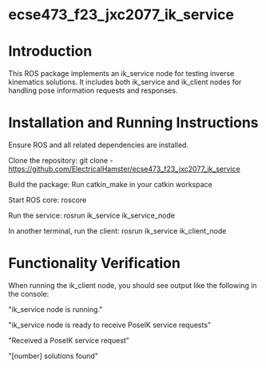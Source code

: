 # ecse473_f23_jxc2077_ik_service
# Introduction
This ROS package implements an ik_service node for testing inverse kinematics solutions. It includes both ik_service and ik_client nodes for handling pose information requests and responses.

# Installation and Running Instructions

Ensure ROS and all related dependencies are installed.

Clone the repository: git clone -https://github.com/ElectricalHamster/ecse473_f23_jxc2077_ik_service

Build the package: Run catkin_make in your catkin workspace

Start ROS core: roscore

Run the service: rosrun ik_service ik_service_node

In another terminal, run the client: rosrun ik_service ik_client_node

# Functionality Verification
When running the ik_client node, you should see output like the following in the console:

"ik_service node is running."

"ik_service node is ready to receive PoseIK service requests"

"Received a PoseIK service request"

"[number] solutions found"

